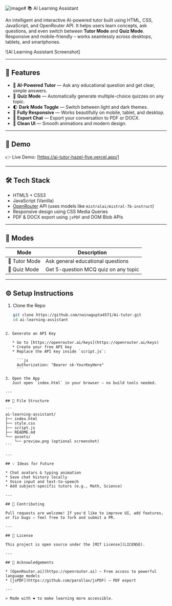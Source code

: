 ![image](https://github.com/user-attachments/assets/ca8734c9-2880-4547-be55-57ead8934920)# 📚 AI Learning Assistant

An intelligent and interactive AI-powered tutor built using HTML, CSS, JavaScript, and OpenRouter API. It helps users learn concepts, ask questions, and even switch between **Tutor Mode** and **Quiz Mode**. Responsive and mobile-friendly – works seamlessly across desktops, tablets, and smartphones.

![AI Learning Assistant Screenshot] <!-- Add your own image here -->

---

## 🚀 Features

- 🤖 **AI-Powered Tutor** — Ask any educational question and get clear, simple answers.
- 📝 **Quiz Mode** — Automatically generate multiple-choice quizzes on any topic.
- 🌓 **Dark Mode Toggle** — Switch between light and dark themes.
- 📱 **Fully Responsive** — Works beautifully on mobile, tablet, and desktop.
- 📄 **Export Chat** — Export your conversation to PDF or DOCX.
- 🎨 **Clean UI** — Smooth animations and modern design.

---

## 📸 Demo

👉 Live Demo: [https://ai-tutor-hazel-five.vercel.app/]

---

## 🛠️ Tech Stack

- HTML5 + CSS3
- JavaScript (Vanilla)
- [OpenRouter](https://openrouter.ai) API (uses models like `mistralai/mistral-7b-instruct`)
- Responsive design using CSS Media Queries
- PDF & DOCX export using `jsPDF` and DOM Blob APIs

---

## 🧠 Modes

| Mode         | Description |
|--------------|-------------|
| 🧠 Tutor Mode | Ask general educational questions |
| 📝 Quiz Mode  | Get 5-question MCQ quiz on any topic |

---

## ⚙️ Setup Instructions

1. Clone the Repo
   ```bash
   git clone https://github.com/nainagupta4571/Ai-tutor.git
   cd ai-learning-assistant
````

2. Generate an API Key

   * Go to [https://openrouter.ai/keys](https://openrouter.ai/keys)
   * Create your free API key
   * Replace the API key inside `script.js`:

     ```js
     Authorization: "Bearer sk-YourKeyHere"
     ```

3. Open the App
   Just open `index.html` in your browser — no build tools needed.

---

## 📁 File Structure

```
ai-learning-assistant/
├── index.html
├── style.css
├── script.js
├── README.md
└── assets/
    └── preview.png (optional screenshot)
```

---

## 💡 Ideas for Future

* Chat avatars & typing animation
* Save chat history locally
* Voice input and text-to-speech
* Add subject-specific tutors (e.g., Math, Science)

---

## 🤝 Contributing

Pull requests are welcome! If you'd like to improve UI, add features, or fix bugs — feel free to fork and submit a PR.

---

## 📜 License

This project is open source under the [MIT License](LICENSE).

---

## 🙌 Acknowledgements

* [OpenRouter.ai](https://openrouter.ai) — Free access to powerful language models
* [jsPDF](https://github.com/parallax/jsPDF) — PDF export

---

> Made with ❤️ to make learning more accessible.

